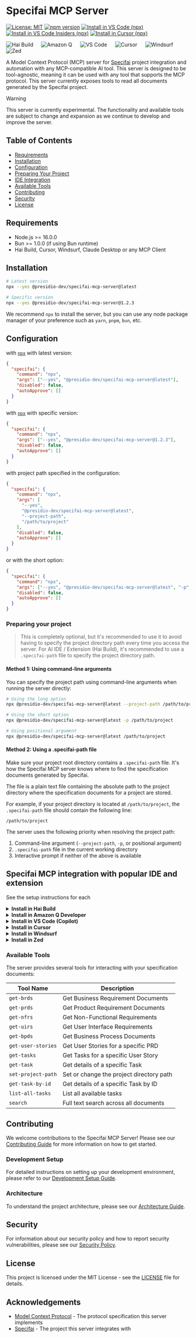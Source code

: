 # Specifai MCP Server

[![License: MIT](https://img.shields.io/badge/License-MIT-yellow.svg)](https://opensource.org/licenses/MIT)
[![npm version](https://img.shields.io/npm/v/@presidio-dev/specifai-mcp-server.svg)](https://www.npmjs.com/package/@presidio-dev/specifai-mcp-server)
[<img alt="Install in VS Code (npx)" src="https://img.shields.io/badge/VS_Code-VS_Code?style=plastic&label=Install&color=0098FF">](https://insiders.vscode.dev/redirect?url=vscode:mcp/install?{"name":"specifai","command":"npx","args":["-y","@presidio-dev/specifai-mcp-server@latest"]})
[<img alt="Install in VS Code Insiders (npx)" src="https://img.shields.io/badge/VS_Code_Insiders-VS_Code_Insiders?style=plastic&label=Install&color=24bfa5">](https://insiders.vscode.dev/redirect?url=vscode-insiders:mcp/install?{"name":"specifai","command":"npx","args":["-y","@presidio-dev/specifai-mcp-server@latest"]})
[<img alt="Install in Cursor (npx)" src="https://img.shields.io/badge/Cursor-Cursor?style=plastic&label=Install&color=1A1A1A">](https://cursor.com/install-mcp?name=specifai&config=eyJjb21tYW5kIjoibnB4IC15IEBwcmVzaWRpby1kZXYvc3BlY2lmYWktbWNwLXNlcnZlckBsYXRlc3QifQ==)

<p>
  <img style="margin-right:18px;" src="assets/img/hai.png" alt="Hai Build" />
  <img style="margin-right:18px;" src="assets/img/amazon-q.png" alt="Amazon Q" />
  <img style="margin-right:18px;" src="assets/img/vsc.png" alt="VS Code" />
  <img style="margin-right:18px;" src="assets/img/cursor.png" alt="Cursor" />
  <img style="margin-right:18px;" src="assets/img/windsurf.png" alt="Windsurf" />
  <img style="margin-right:18px;" src="assets/img/zed.png" alt="Zed" />
</p>

A Model Context Protocol (MCP) server for [Specifai](https://github.com/presidio-oss/specifai) project integration and automation with any MCP-compatible AI tool. This server is designed to be tool-agnostic, meaning it can be used with any tool that supports the MCP protocol. This server currently exposes tools to read all documents generated by the Specifai project.

> [!WARNING]
> This server is currently experimental. The functionality and available tools are subject to change and expansion as we continue to develop and improve the server.

## Table of Contents

- [Requirements](#requirements)
- [Installation](#installation)
- [Configuration](#configuration)
- [Preparing Your Project](#preparing-your-project)
- [IDE Integration](#specifai-mcp-integration-with-popular-ide-and-extension)
- [Available Tools](#available-tools)
- [Contributing](#contributing)
- [Security](#security)
- [License](#license)

## Requirements

- Node.js >= 16.0.0
- Bun >= 1.0.0 (if using Bun runtime)
- Hai Build, Cursor, Windsurf, Claude Desktop or any MCP Client

## Installation

```bash
# Latest version
npx --yes @presidio-dev/specifai-mcp-server@latest

# Specific version
npx --yes @presidio-dev/specifai-mcp-server@1.2.3
```

We recommend `npx` to install the server, but you can use any node package manager of your preference such as `yarn`, `pnpm`, `bun`, etc.

## Configuration

with [`npx`](https://docs.npmjs.com/cli/v8/commands/npx) with latest version:

```json
{
  "specifai": {
    "command": "npx",
    "args": ["--yes", "@presidio-dev/specifai-mcp-server@latest"],
    "disabled": false,
    "autoApprove": []
  }
}
```

with [`npx`](https://docs.npmjs.com/cli/v8/commands/npx) with specific version:

```json
{
  "specifai": {
    "command": "npx",
    "args": ["--yes", "@presidio-dev/specifai-mcp-server@1.2.3"],
    "disabled": false,
    "autoApprove": []
  }
}
```

with project path specified in the configuration:

```json
{
  "specifai": {
    "command": "npx",
    "args": [
      "--yes",
      "@presidio-dev/specifai-mcp-server@latest",
      "--project-path",
      "/path/to/project"
    ],
    "disabled": false,
    "autoApprove": []
  }
}
```

or with the short option:

```json
{
  "specifai": {
    "command": "npx",
    "args": ["--yes", "@presidio-dev/specifai-mcp-server@latest", "-p", "/path/to/project"],
    "disabled": false,
    "autoApprove": []
  }
}
```

### Preparing your project

> This is completely optional, but it's recommended to use it to avoid having to specify the project directory path every time you access the server. For AI IDE / Extension (Hai Build), it's recommended to use a `.specifai-path` file to specify the project directory path.

#### Method 1: Using command-line arguments

You can specify the project path using command-line arguments when running the server directly:

```bash
# Using the long option
npx @presidio-dev/specifai-mcp-server@latest --project-path /path/to/project

# Using the short option
npx @presidio-dev/specifai-mcp-server@latest -p /path/to/project

# Using positional argument
npx @presidio-dev/specifai-mcp-server@latest /path/to/project
```

#### Method 2: Using a .specifai-path file

Make sure your project root directory contains a `.specifai-path` file. It's how the Specifai MCP server knows where to find the specification documents generated by Specifai.

The file is a plain text file containing the absolute path to the project directory where the specification documents for a project are stored.

For example, if your project directory is located at `/path/to/project`, the `.specifai-path` file should contain the following line:

```
/path/to/project
```

The server uses the following priority when resolving the project path:

1. Command-line argument (`--project-path`, `-p`, or positional argument)
2. `.specifai-path` file in the current working directory
3. Interactive prompt if neither of the above is available

## Specifai MCP integration with popular IDE and extension

See the setup instructions for each

<details>

<summary><b>Install in Hai Build</b></summary>

Add the following to your `hai_mcp_settings.json` file. To open this file from Hai Build, click the "MCP Servers" icon, select the "Installed" tab, and then click "Configure MCP Servers".

See the [Hai Build MCP documentation](https://github.com/presidio-oss/cline-based-code-generator/blob/main/docs/mcp/configuring-mcp-servers.mdx) for more info.

```json
{
  "mcpServers": {
    "specifai": {
      "command": "npx",
      "args": ["-y", "@presidio-dev/specifai-mcp-server@latest"]
    }
  }
}
```

With project path specified:

```json
{
  "mcpServers": {
    "specifai": {
      "command": "npx",
      "args": ["-y", "@presidio-dev/specifai-mcp-server@latest", "-p", "/path/to/project"]
    }
  }
}
```

</details>

<details>

<summary><b>Install in Amazon Q Developer</b></summary>

Add the following to your Amazon Q Developer configuration file. See [MCP configuration for Q Developer in the IDE](https://docs.aws.amazon.com/amazonq/latest/qdeveloper-ug/mcp-ide.html#mcp-ide-configuration-add-server) for more details.

The configuration file can be stored globally at `~/.aws/amazonq/mcp.json` to be available across all your projects, or locally within your project at `.amazonq/mcp.json`.

```json
{
  "mcpServers": {
    "specifai": {
      "command": "npx",
      "args": ["-y", "@presidio-dev/specifai-mcp-server@latest"]
    }
  }
}
```

</details>

<details>

<summary><b>Install in VS Code (Copilot)</b></summary>

[<img alt="Install in VS Code (npx)" src="https://img.shields.io/badge/VS_Code-VS_Code?style=plastic&label=Install&color=0098FF">](https://insiders.vscode.dev/redirect?url=vscode:mcp/install?{"name":"specifai","command":"npx","args":["-y","@presidio-dev/specifai-mcp-server@latest"]})
[<img alt="Install in VS Code Insiders (npx)" src="https://img.shields.io/badge/VS_Code_Insiders-VS_Code_Insiders?style=plastic&label=Install&color=24bfa5">](https://insiders.vscode.dev/redirect?url=vscode-insiders:mcp/install?{"name":"specifai","command":"npx","args":["-y","@presidio-dev/specifai-mcp-server@latest"]})

First, enable MCP support in VS Code by opening Settings (`Ctrl+,`), searching for `mcp.enabled`, and checking the box.

Then, add the following configuration to your user or workspace `settings.json` file. See the [VS Code MCP documentation](https://code.visualstudio.com/docs/copilot/chat/mcp-servers) for more info.

```json
"mcp": {
  "servers": {
    "specifai": {
      "type": "stdio",
      "command": "npx",
      "args": ["-y", "@presidio-dev/specifai-mcp-server@latest"]
    }
  }
}
```

</details>

<details>
<summary><b>Install in Cursor</b></summary>

The easiest way to install is with the one-click installation button below.

[<img alt="Install in Cursor (npx)" src="https://img.shields.io/badge/Cursor-Cursor?style=plastic&label=Install&color=1A1A1A">](https://cursor.com/install-mcp?name=specifai&config=eyJjb21tYW5kIjoibnB4IC15IEBwcmVzaWRpby1kZXYvc3BlY2lmYWktbWNwLXNlcnZlckBsYXRlc3QifQ==)

Alternatively, you can manually configure the server by adding the following to your `mcp.json` file. This file can be located globally at `~/.cursor/mcp.json` or within a specific project at `.cursor/mcp.json`. See the [Cursor MCP documentation](https://docs.cursor.com/context/model-context-protocol) for more information.

```json
{
  "mcpServers": {
    "specifai": {
      "command": "npx",
      "args": ["--yes", "@presidio-dev/specifai-mcp-server@latest"]
    }
  }
}
```

</details>

<details>
<summary><b>Install in Windsurf</b></summary>

Add the following to your `~/.codeium/windsurf/mcp_config.json` file. See the [Windsurf MCP documentation](https://docs.windsurf.com/windsurf/cascade/mcp) for more information.

```json
{
  "mcpServers": {
    "specifai": {
      "command": "npx",
      "args": ["-y", "@presidio-dev/specifai-mcp-server@latest"]
    }
  }
}
```

</details>

<details>
<summary><b>Install in Zed</b></summary>

You can add the Specifai MCP server in Zed by editing your `settings.json` file (accessible via the `zed: settings` action) or by using the Agent Panel's configuration UI (`agent: open configuration`). See the [Zed MCP documentation](https://zed.dev/docs/ai/mcp#add-your-own-mcp-server) for more information.

Add the following to your `settings.json`:

```json
{
  "context_servers": {
    "specifai": {
      "command": {
        "path": "npx",
        "args": ["-y", "@presidio-dev/specifai-mcp-server@latest"]
      }
    }
  }
}
```

</details>

### Available Tools

The server provides several tools for interacting with your specification documents:

| Tool Name          | Description                              |
| ------------------ | ---------------------------------------- |
| `get-brds`         | Get Business Requirement Documents       |
| `get-prds`         | Get Product Requirement Documents        |
| `get-nfrs`         | Get Non-Functional Requirements          |
| `get-uirs`         | Get User Interface Requirements          |
| `get-bpds`         | Get Business Process Documents           |
| `get-user-stories` | Get User Stories for a specific PRD      |
| `get-tasks`        | Get Tasks for a specific User Story      |
| `get-task`         | Get details of a specific Task           |
| `set-project-path` | Set or change the project directory path |
| `get-task-by-id`   | Get details of a specific Task by ID     |
| `list-all-tasks`   | List all available tasks                 |
| `search`           | Full text search across all documents    |

## Contributing

We welcome contributions to the Specifai MCP Server! Please see our [Contributing Guide](CONTRIBUTING.md) for more information on how to get started.

### Development Setup

For detailed instructions on setting up your development environment, please refer to our [Development Setup Guide](docs/dev/02-development-setup.md).

### Architecture

To understand the project architecture, please see our [Architecture Guide](docs/dev/03-architecture-guide.md).

## Security

For information about our security policy and how to report security vulnerabilities, please see our [Security Policy](SECURITY.md).

## License

This project is licensed under the MIT License - see the [LICENSE](LICENSE) file for details.

## Acknowledgements

- [Model Context Protocol](https://modelcontextprotocol.io/) - The protocol specification this server implements
- [Specifai](https://github.com/presidio-oss/specifai) - The project this server integrates with
